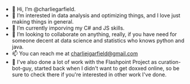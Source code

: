 - 👋 Hi, I’m @charliegarfield.
- 👀 I’m interested in data analysis and optimizing things, and I love just making things in general.
- 🌱 I’m currently imporving my C# and JS skills.
- 💞️ I’m looking to collaborate on anything, really, if you have need for someone decent at data science and statistics who knows python and java.
- 📫 You can reach me at charliejgarfield@gmail.com
- 🔎 I've also done a lot of work with the Flashpoint Project as curation-bot-guy, started back when I didn't want to get doxxed online, so be sure to check there if you're interested in other work I've done.

<!---
charliegarfield/charliegarfield is a ✨ special ✨ repository because its `README.md` (this file) appears on your GitHub profile.
You can click the Preview link to take a look at your changes.
--->
